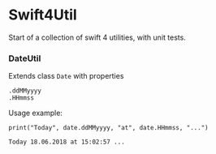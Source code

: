 #  Swift4Util

Start of a collection of swift 4 utilities, with unit tests.

### DateUtil
Extends class ```Date``` with properties  
```
.ddMMyyyy
.HHmmss
```

Usage example:

```
print("Today", date.ddMMyyyy, "at", date.HHmmss, "...")

Today 18.06.2018 at 15:02:57 ...
```
